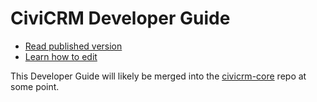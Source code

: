 # CiviCRM Developer Guide

-   [Read published version](http://docs.civicrm.org/dev/en/master)
-   [Learn how to edit](https://docs.civicrm.org/dev/en/master/documentation/#how-to-edit)

This Developer Guide will likely be merged into the
[civicrm-core](https://github.com/civicrm/civicrm-core/) repo at some point.